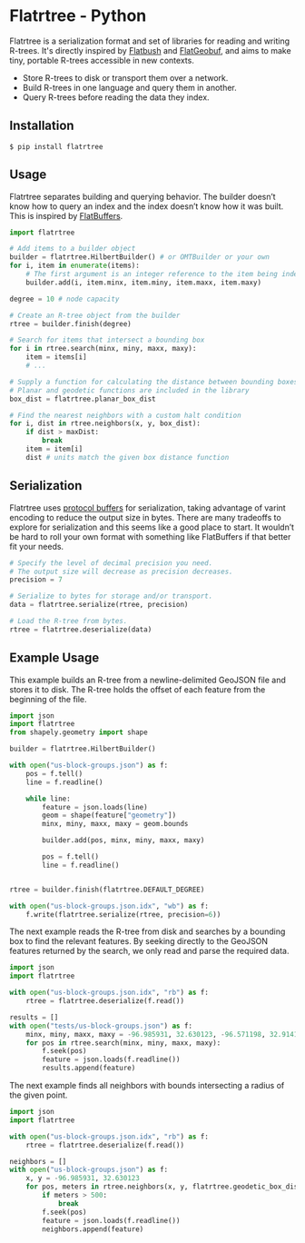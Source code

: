 # Flatrtree - Python

Flatrtree is a serialization format and set of libraries for reading and writing R-trees. It's directly inspired by [Flatbush](https://github.com/mourner/flatbush) and [FlatGeobuf](https://github.com/flatgeobuf/flatgeobuf), and aims to make tiny, portable R-trees accessible in new contexts.

- Store R-trees to disk or transport them over a network.
- Build R-trees in one language and query them in another.
- Query R-trees before reading the data they index.

## Installation

```console
$ pip install flatrtree
```

## Usage

Flatrtree separates building and querying behavior. The builder doesn’t know how to query an index and the index doesn’t know how it was built. This is inspired by [FlatBuffers](https://google.github.io/flatbuffers/).

```python
import flatrtree

# Add items to a builder object
builder = flatrtree.HilbertBuilder() # or OMTBuilder or your own
for i, item in enumerate(items):
    # The first argument is an integer reference to the item being indexed
    builder.add(i, item.minx, item.miny, item.maxx, item.maxy)

degree = 10 # node capacity

# Create an R-tree object from the builder
rtree = builder.finish(degree)

# Search for items that intersect a bounding box
for i in rtree.search(minx, miny, maxx, maxy):
    item = items[i]
    # ...

# Supply a function for calculating the distance between bounding boxes
# Planar and geodetic functions are included in the library
box_dist = flatrtree.planar_box_dist

# Find the nearest neighbors with a custom halt condition
for i, dist in rtree.neighbors(x, y, box_dist):
    if dist > maxDist:
        break
    item = item[i]
    dist # units match the given box distance function
```

## Serialization

Flatrtree uses [protocol buffers](https://protobuf.dev/) for serialization, taking advantage of varint encoding to reduce the output size in bytes. There are many tradeoffs to explore for serialization and this seems like a good place to start. It wouldn’t be hard to roll your own format with something like FlatBuffers if that better fit your needs.

```python
# Specify the level of decimal precision you need.
# The output size will decrease as precision decreases.
precision = 7

# Serialize to bytes for storage and/or transport.
data = flatrtree.serialize(rtree, precision)

# Load the R-tree from bytes.
rtree = flatrtree.deserialize(data)
```

## Example Usage

This example builds an R-tree from a newline-delimited GeoJSON file and stores it to disk. The R-tree holds the offset of each feature from the beginning of the file.

```python
import json
import flatrtree
from shapely.geometry import shape

builder = flatrtree.HilbertBuilder()

with open("us-block-groups.json") as f:
    pos = f.tell()
    line = f.readline()

    while line:
        feature = json.loads(line)
        geom = shape(feature["geometry"])
        minx, miny, maxx, maxy = geom.bounds

        builder.add(pos, minx, miny, maxx, maxy)

        pos = f.tell()
        line = f.readline()


rtree = builder.finish(flatrtree.DEFAULT_DEGREE)

with open("us-block-groups.json.idx", "wb") as f:
    f.write(flatrtree.serialize(rtree, precision=6))
```

The next example reads the R-tree from disk and searches by a bounding box to find the relevant features. By seeking directly to the GeoJSON features returned by the search, we only read and parse the required data.

```python
import json
import flatrtree

with open("us-block-groups.json.idx", "rb") as f:
    rtree = flatrtree.deserialize(f.read())

results = []
with open("tests/us-block-groups.json") as f:
    minx, miny, maxx, maxy = -96.985931, 32.630123, -96.571198, 32.914180
    for pos in rtree.search(minx, miny, maxx, maxy):
        f.seek(pos)
        feature = json.loads(f.readline())
        results.append(feature)
```

The next example finds all neighbors with bounds intersecting a radius of the given point.

```python
import json
import flatrtree

with open("us-block-groups.json.idx", "rb") as f:
    rtree = flatrtree.deserialize(f.read())

neighbors = []
with open("us-block-groups.json") as f:
    x, y = -96.985931, 32.630123
    for pos, meters in rtree.neighbors(x, y, flatrtree.geodetic_box_dist):
        if meters > 500:
            break
        f.seek(pos)
        feature = json.loads(f.readline())
        neighbors.append(feature)
```

